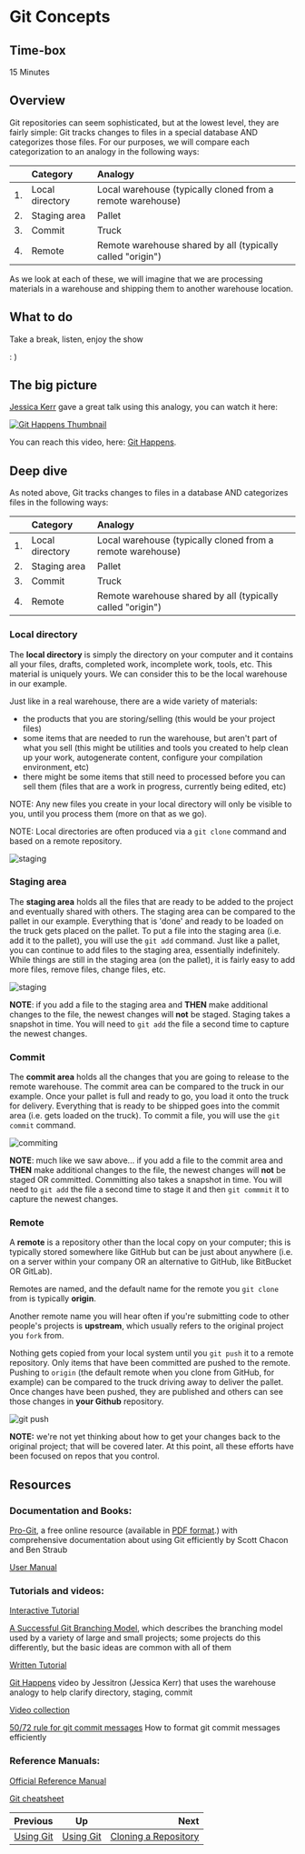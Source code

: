 <!-- begin auto-generated title section -->
# Git Concepts
<!-- end auto-generated section -->


## Time-box

15 Minutes


## Overview

Git repositories can seem sophisticated, but at the lowest level, they are fairly simple: Git tracks changes to files in a special database AND categorizes those files. For our purposes, we will compare each categorization to an analogy in the following ways:

||Category|Analogy|
|:---|:----|:----|
|1.|Local directory|Local warehouse (typically cloned from a remote warehouse)|
|2.|Staging area|Pallet|
|3.|Commit|Truck|
|4.|Remote|Remote warehouse shared by all (typically called "origin")|

As we look at each of these, we will imagine that we are processing materials in a warehouse and shipping them to another warehouse location.

## What to do

Take a break, listen, enjoy the show

: )


## The big picture

[Jessica Kerr](https://github.com/jessitron) gave a great talk using this analogy, you can watch it here:

[![Git Happens Thumbnail](https://i.imgur.com/K38FXnG.png)](https://www.youtube.com/watch?v=yCh6TSLIQBQ)

You can reach this video, here: [Git Happens](https://www.youtube.com/watch?v=yCh6TSLIQBQ).

## Deep dive

As noted above, Git tracks changes to files in a database AND categorizes files in the following ways:

||Category|Analogy|
|:---|:----|:----|
|1.|Local directory|Local warehouse (typically cloned from a remote warehouse)|
|2.|Staging area|Pallet|
|3.|Commit|Truck|
|4.|Remote|Remote warehouse shared by all (typically called "origin")|

### Local directory

The **local directory** is simply the directory on your computer and it contains all your files, drafts, completed work, incomplete work, tools, etc. This material is uniquely yours. We can consider this to be the local warehouse in our example.

Just like in a real warehouse, there are a wide variety of materials:

* the products that you are storing/selling (this would be your project files)
* some items that are needed to run the warehouse, but aren't part of what you sell (this might be utilities and tools you created to help clean up your work, autogenerate content, configure your compilation environment, etc)
* there might be some items that still need to processed before you can sell them (files that are a work in progress, currently being edited, etc)

NOTE: Any new files you create in your local directory will only be visible to you, until you process them (more on that as we go).

NOTE: Local directories are often produced via a `git clone` command and based on a remote repository.

![staging](images/basic_dir.png)

### Staging area

The **staging area** holds all the files that are ready to be added to the project and eventually shared with others. The staging area can be compared to the pallet in our example. Everything that is 'done' and ready to be loaded on the truck gets placed on the pallet. To put a file into the staging area (i.e. add it to the pallet), you will use the `git add` command. Just like a pallet, you can continue to add files to the staging area, essentially indefinitely. While things are still in the staging area (on the pallet), it is fairly easy to add more files, remove files, change files, etc.

![staging](images/git_staging.png)

**NOTE**: if you add a file to the staging area and **THEN** make additional changes to the file, the newest changes will **not** be staged. Staging takes a snapshot in time. You will need to `git add` the file a second time to capture the newest changes.

### Commit

The **commit area** holds all the changes that you are going to release to the remote warehouse. The commit area can be compared to the truck in our example. Once your pallet is full and ready to go, you load it onto the truck for delivery. Everything that is ready to be shipped goes into the commit area (i.e. gets loaded on the truck). To commit a file, you will use the `git commit` command.

![commiting](images/git_commit.png)

**NOTE**: much like we saw above... if you add a file to the commit area and **THEN** make additional changes to the file, the newest changes will **not** be staged OR committed. Committing also takes a snapshot in time. You will need to `git add` the file a second time to stage it and then `git commmit` it to capture the newest changes.

### Remote

A **remote** is a repository other than the local copy on your computer; this is typically stored somewhere like GitHub but can be just about anywhere (i.e. on a server within your company OR an alternative to GitHub, like BitBucket OR GitLab).

Remotes are named, and the default name for the remote you `git clone` from is typically **origin**.

Another remote name you will hear often if you're submitting code to other people's projects is **upstream**, which usually refers to the original project you `fork` from.

Nothing gets copied from your local system until you `git push` it to a remote repository. Only items that have been committed are pushed to the remote. Pushing to `origin` (the default remote when you clone from GitHub, for example) can be compared to the truck driving away to deliver the pallet. Once changes have been pushed, they are published and others can see those changes in **your Github** repository.

![git push](images/git_push.png)

**NOTE:** we're not yet thinking about how to get your changes back to the original project; that will be covered later. At this point, all these efforts have been focused on repos that you control.

## Resources

### Documentation and Books:

[Pro-Git](https://git-scm.com/book/en/v2), a free online resource (available in [PDF format](https://progit2.s3.amazonaws.com/en/2016-03-22-f3531/progit-en.1084.pdf).) with comprehensive documentation about using Git efficiently by Scott Chacon and Ben Straub

[User Manual](https://git-scm.com/docs/user-manual.html)

### Tutorials and videos:

[Interactive Tutorial](https://try.github.io/levels/1/challenges/1)

[A Successful Git Branching Model](http://nvie.com/posts/a-successful-git-branching-model/), which describes the branching model used by a variety of large and small projects; some projects do this differently, but the basic ideas are common with all of them

[Written Tutorial](https://git-scm.com/docs/gittutorial)

[Git Happens](https://youtu.be/yCh6TSLIQBQ) video by Jessitron (Jessica Kerr) that uses the warehouse analogy to help clarify directory, staging, commit

[Video collection](https://git-scm.com/videos)

[50/72 rule for git commit messages](http://stackoverflow.com/questions/2290016/git-commit-messages-50-72-formatting) How to format git commit messages efficiently

### Reference Manuals:

[Official Reference Manual](https://git-scm.com/docs)

[Git cheatsheet](https://education.github.com/git-cheat-sheet-education.pdf)

<!-- begin auto-generated nav-links section -->
| Previous | Up | Next |
|:---------|:---:|-----:|
| [Using Git](./git_overview.md) | [Using Git](./git_overview.md) | [Cloning a Repository](./git_cloning.md) |
<!-- end auto-generated section -->
